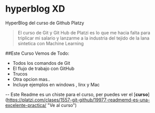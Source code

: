 # hyperblog XD
HyperBlog del curso de Github Platzy
>El curso de Git y Git Hub de Platzi es lo que me hacia falta para triplicar mi salario y lanzarme a la industria del tejido de la lana sintetica con Machine Learning 

##Este Curso Vemos de Todo:
* Todos los comandos de Git
* El flujo de trabajo con GitHub
* Trucos
* Otra opcion mas..
*  Incluye ejemplos en windows , linx y Mac


-- Este Readme es un chiste para el curso, per puedes ver el [**curso**] (https://platzi.com/clases/1557-git-github/19977-readmemd-es-una-excelente-practica/ "Ve al curso")

